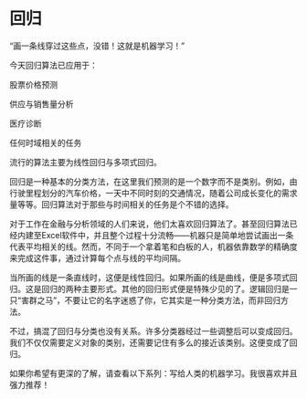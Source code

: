 # 回归

“画一条线穿过这些点，没错！这就是机器学习！”

今天回归算法已应用于：

股票价格预测

供应与销售量分析

医疗诊断

任何时域相关的任务

流行的算法主要为线性回归与多项式回归。

回归是一种基本的分类方法，在这里我们预测的是一个数字而不是类别。例如，由行驶里程划分的汽车价格，一天中不同时刻的交通情况，随着公司成长变化的需求量等等。回归算法对于那些与时间相关的任务是个不错的选择。

对于工作在金融与分析领域的人们来说，他们太喜欢回归算法了。甚至回归算法已经内建至Excel软件中，并且整个过程十分流畅——机器只是简单地尝试画出一条代表平均相关的线。然而，不同于一个拿着笔和白板的人，机器依靠数学的精确度来完成这件事，通过计算每个点与线的平均间隔。

当所画的线是一条直线时，这便是线性回归。如果所画的线是曲线，便是多项式回归。这是回归的两种主要形式。其他的回归形式便是特殊少见的了。逻辑回归是一只“害群之马”，不要让它的名字迷惑了你，它其实是一种分类方法，而非回归方法。

不过，搞混了回归与分类也没有关系。许多分类器经过一些调整后可以变成回归。我们不仅仅需要定义对象的类别，还需要记住有多么的接近该类别。这便变成了回归。

如果你希望有更深的了解，请查看以下系列：写给人类的机器学习。我很喜欢并且强力推荐！

